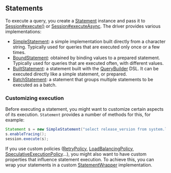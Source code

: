 ## Statements

To execute a query, you  create a [Statement] instance and pass it to [Session#execute()][execute] or
[Session#executeAsync][executeAsync]. The driver provides various implementations:

* [SimpleStatement](simple/): a simple implementation built directly from a
  character string. Typically used for queries that are executed only
  once or a few times.
* [BoundStatement](prepared/): obtained by binding values to a prepared
  statement. Typically used for queries that are executed
  often, with different values.
* [BuiltStatement](built/): a statement built with the [QueryBuilder] DSL. It
  can be executed directly like a simple statement, or prepared.
* [BatchStatement](batch/): a statement that groups multiple statements to be
  executed as a batch.


### Customizing execution

Before executing a statement, you might want to customize certain
aspects of its execution. `Statement` provides a number of methods for
this, for example:

```java
Statement s = new SimpleStatement("select release_version from system.local");
s.enableTracing();
session.execute(s);
```

If you use custom policies ([RetryPolicy], [LoadBalancingPolicy],
[SpeculativeExecutionPolicy]...), you might also want to have custom
properties that influence statement execution. To achieve this, you can
wrap your statements in a custom [StatementWrapper] implementation.

[Statement]:                  http://docs.datastax.com/en/drivers/java/3.5/com/datastax/driver/core/Statement.html
[QueryBuilder]:               http://docs.datastax.com/en/drivers/java/3.5/com/datastax/driver/core/querybuilder/QueryBuilder.html
[StatementWrapper]:           http://docs.datastax.com/en/drivers/java/3.5/com/datastax/driver/core/StatementWrapper.html
[RetryPolicy]:                http://docs.datastax.com/en/drivers/java/3.5/com/datastax/driver/core/policies/RetryPolicy.html
[LoadBalancingPolicy]:        http://docs.datastax.com/en/drivers/java/3.5/com/datastax/driver/core/policies/LoadBalancingPolicy.html
[SpeculativeExecutionPolicy]: http://docs.datastax.com/en/drivers/java/3.5/com/datastax/driver/core/policies/SpeculativeExecutionPolicy.html
[execute]:                    http://docs.datastax.com/en/drivers/java/3.5/com/datastax/driver/core/Session.html#execute-com.datastax.driver.core.Statement-
[executeAsync]:               http://docs.datastax.com/en/drivers/java/3.5/com/datastax/driver/core/Session.html#executeAsync-com.datastax.driver.core.Statement-
